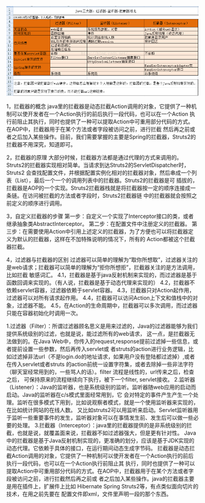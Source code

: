 ![](../../resources/java/filters.png)

1，拦截器的概念
    java里的拦截器是动态拦截Action调用的对象，它提供了一种机制可以使开发者在一个Action执行的前后执行一段代码，也可以在一个Action
执行前阻止其执行，同时也提供了一种可以提取Action中可重用部分代码的方式。在AOP中，拦截器用于在某个方法或者字段被访问之前，进行拦截
然后再之前或者之后加入某些操作。目前，我们需要掌握的主要是Spring的拦截器，Struts2的拦截器不用深究，知道即可。

2，拦截器的原理
    大部分时候，拦截器方法都是通过代理的方式来调用的。Struts2的拦截器实现相对简单。当请求到达Struts2的ServletDispatcher时，Struts2
会查找配置文件，并根据配置实例化相对的拦截器对象，然后串成一个列表（List），最后一个一个的调用列表中的拦截器。Struts2的拦截器是可
插拔的，拦截器是AOP的一个实现。Struts2拦截器栈就是将拦截器按一定的顺序连接成一条链。在访问被拦截的方法或者字段时，Struts2拦截器链
中的拦截器就会按照之前定义的顺序进行调用。

3，自定义拦截器的步骤
    第一步：自定义一个实现了Interceptor接口的类，或者继承抽象类AbstractInterceptor。
    第二步：在配置文件中注册定义的拦截器。
    第三步：在需要使用Action中引用上述定义的拦截器，为了方便也可以将拦截器定义为默认的拦截器，这样在不加特殊说明的情况下，所有的
Action都被这个拦截器拦截。

4，过滤器与拦截器的区别
    过滤器可以简单的理解为“取你所想取”，过滤器关注的是web请求；拦截器可以简单的理解为“拒你所想拒”，拦截器关注的是方法调用，比如拦截
敏感词汇。
4.1，拦截器是基于java反射机制来实现的，而过滤器是基于函数回调来实现的。（有人说，拦截器是基于动态代理来实现的）
4.2，拦截器不依赖servlet容器，过滤器依赖于servlet容器。
4.3，拦截器只对Action起作用，过滤器可以对所有请求起作用。
4.4，拦截器可以访问Action上下文和值栈中的对象，过滤器不能。
4.5，在Action的生命周期中，拦截器可以多次调用，而过滤器只能在容器初始化时调用一次。



1.过滤器（Filter）：所谓过滤器顾名思义是用来过滤的，Java的过滤器能够为我们提供系统级别的过滤，也就是说，能过滤所有的web请求，
这一点，是拦截器无法做到的。在Java Web中，你传入的request,response提前过滤掉一些信息，或者提前设置一些参数，然后再传入servlet或
者struts的action进行业务逻辑，比如过滤掉非法url（不是login.do的地址请求，如果用户没有登陆都过滤掉）,或者在传入servlet或者struts
的action前统一设置字符集，或者去除掉一些非法字符（聊天室经常用到的，一些骂人的话）。filter 流程是线性的，url传来之后，检查之后，
可保持原来的流程继续向下执行，被下一个filter, servlet接收。
    2.监听器（Listener）：Java的监听器，也是系统级别的监听。监听器随web应用的启动而启动。Java的监听器在c/s模式里面经常用到，它
会对特定的事件产生产生一个处理。监听在很多模式下用到，比如说观察者模式，就是一个使用监听器来实现的，在比如统计网站的在线人数。
又比如struts2可以用监听来启动。Servlet监听器用于监听一些重要事件的发生，监听器对象可以在事情发生前、发生后可以做一些必要的处理。
    3.拦截器（Interceptor）：java里的拦截器提供的是非系统级别的拦截，也就是说，就覆盖面来说，拦截器不如过滤器强大，但是更有针对性。
Java中的拦截器是基于Java反射机制实现的，更准确的划分，应该是基于JDK实现的动态代理。它依赖于具体的接口，在运行期间动态生成字节码。
拦截器是动态拦截Action调用的对象，它提供了一种机制可以使开发者在一个Action执行的前后执行一段代码，也可以在一个Action执行前阻止其
执行，同时也提供了一种可以提取Action中可重用部分代码的方式。在AOP中，拦截器用于在某个方法或者字段被访问之前，进行拦截然后再之前或
者之后加入某些操作。java的拦截器主要是用在插件上，扩展件上比如 Hibernate Spring Struts2等，有点类似面向切片的技术，在用之前先要在
配置文件即xml，文件里声明一段的那个东西。